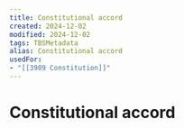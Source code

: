 ```yaml
---
title: Constitutional accord
created: 2024-12-02
modified: 2024-12-02
tags: TBSMetadata
alias: Constitutional accord
usedFor:
- "[[3989 Constitution]]"
---
```

# Constitutional accord
